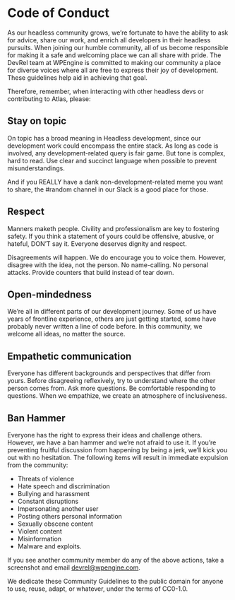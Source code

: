 # Code of Conduct

As our headless community grows, we’re fortunate to have the ability to ask for advice, share our work, and enrich all developers in their headless pursuits. When joining our humble community, all of us become responsible for making it a safe and welcoming place we can all share with pride. The DevRel team at WPEngine is committed to making our community a place for diverse voices where all are free to express their joy of development. These guidelines help aid in achieving that goal.

Therefore, remember, when interacting with other headless devs or contributing to Atlas, please: 

## Stay on topic

On topic has a broad meaning in Headless development, since our development work could encompass the entire stack. As long as code is involved, any development-related query is fair game. But tone is complex, hard to read. Use clear and succinct language when possible to prevent misunderstandings.

And if you REALLY have a dank non-development-related meme you want to share, the #random channel in our Slack is a good place for those.

## Respect

Manners maketh people. Civility and professionalism are key to fostering safety. If you think a statement of yours could be offensive, abusive, or hateful, DON’T say it. Everyone deserves dignity and respect.

Disagreements will happen. We do encourage you to voice them. However, disagree with the idea, not the person. No name-calling. No personal attacks. Provide counters that build instead of tear down.


## Open-mindedness

We’re all in different parts of our development journey. Some of us have years of frontline experience, others are just getting started, some have probably never written a line of code before. In this community, we welcome all ideas, no matter the source.


## Empathetic communication

Everyone has different backgrounds and perspectives that differ from yours. Before disagreeing reflexively, try to understand where the other person comes from. Ask more questions. Be comfortable responding to questions. When we empathize, we create an atmosphere of inclusiveness.


## Ban Hammer

Everyone has the right to express their ideas and challenge others. However, we have a ban hammer and we’re not afraid to use it. If you’re preventing fruitful discussion from happening by being a jerk, we’ll kick you out with no hesitation. The following items will result in immediate expulsion from the community:

- Threats of violence
- Hate speech and discrimination
- Bullying and harassment
- Constant disruptions
- Impersonating another user
- Posting others personal information
- Sexually obscene content
- Violent content
- Misinformation
- Malware and exploits.


If you see another community member do any of the above actions, take a screenshot and email devrel@wpengine.com. 


We dedicate these Community Guidelines to the public domain for anyone to use, reuse, adapt, or whatever, under the terms of CC0-1.0.